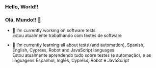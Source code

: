 ### Hello, World!!  
### Olá, Mundo!! 👋


- 🔭 I’m currently working on software tests <br>
      Estou atualmente trabalhando com testes de software

- 🌱 I’m currently learning all about tests (and automation), Spanish, English, Cypress, Robot  and JavaScript languages <br>
      Estou atualmente aprendendo tudo sobre testes (e automação), e as linguagens Espanhol, Inglês, Cypress, Robot e JavaScript
      
